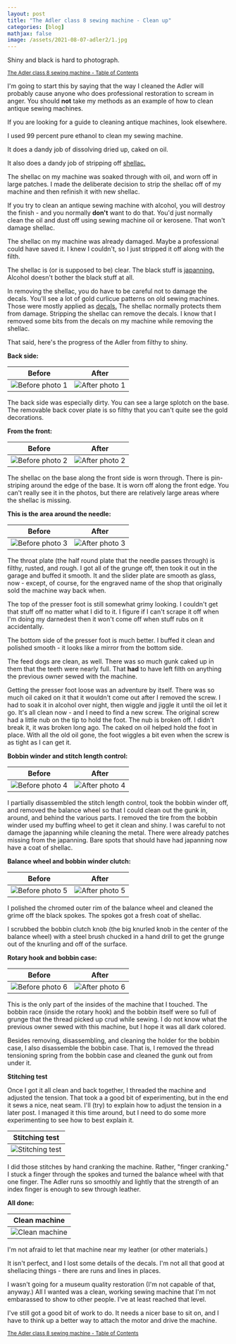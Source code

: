```yaml
---
layout: post
title: "The Adler class 8 sewing machine - Clean up"
categories: [blog]
mathjax: false
image: /assets/2021-08-07-adler2/1.jpg
---
```

Shiny and black is hard to photograph.

<sub>[The Adler class 8 sewing machine - Table of Contents](adler-toc)</sub> 

I'm going to start this by saying that the way I cleaned the Adler will probably cause anyone who does professional restoration to scream in anger.  You should **not** take my methods as an example of how to clean antique sewing machines.

If you are looking for a guide to cleaning antique machines, look elsewhere.

I used 99 percent pure ethanol to clean my sewing machine.

It does a dandy job of dissolving dried up, caked on oil.

It also does a dandy job of stripping off [shellac.](https://en.wikipedia.org/wiki/Shellac)

The shellac on my machine was soaked through with oil, and worn off in large patches.  I made the deliberate decision to strip the shellac off of my machine and then refinish it with new shellac.

If you try to clean an antique sewing machine with alcohol, you will destroy the finish - and you normally **don't** want to  do that.  You'd just normally clean the oil and dust off using sewing machine oil or kerosene.  That won't damage shellac.

The shellac on my machine was already damaged.  Maybe a professional could have saved it.  I knew I couldn't, so I just stripped it off along with the filth.

The shellac is (or is supposed to be) clear.  The black stuff is [japanning.](https://en.wikipedia.org/wiki/Japanning) Alcohol doesn't bother the black stuff at all. 

In removing the shellac, you do have to be careful not to damage the decals.  You'll see a lot of gold curlicue patterns on old sewing machines.  Those were mostly applied as [decals.](https://en.wikipedia.org/wiki/Decal)  The shellac normally protects them from damage.  Stripping the shellac can remove the decals.  I know that I removed some bits from the decals on my machine while removing the shellac.

That said, here's the progress of the Adler from filthy to shiny.

**Back side:**

|Before|After|
|------|-----|
|![Before photo 1](/assets/2021-08-07-adler2/1.jpg)|![After photo 1](/assets/2021-08-07-adler2/1A.jpg)|

The back side was especially dirty.  You can see a large splotch on the base.  The removable back cover plate is so filthy that you can't quite see the gold decorations.

**From the front:**

|Before|After|
|------|-----|
|![Before photo 2](/assets/2021-08-07-adler2/2.jpg)|![After photo 2](/assets/2021-08-07-adler2/2A.jpg)|

The shellac on the base along the front side is worn through.  There is pin-striping around the edge of the base.  It is worn off along the front edge.  You can't really see it in the photos, but there are relatively large areas where the shellac is missing.

**This is the area around the needle:**

|Before|After|
|------|-----|
|![Before photo 3](/assets/2021-08-07-adler2/3.jpg)|![After photo 3](/assets/2021-08-07-adler2/3A.jpg)|

The throat plate (the half round plate that the needle passes through) is filthy, rusted, and rough.  I got all of the grunge off, then took it out in the garage and buffed it smooth.  It and the slider plate are smooth as glass, now - except, of course, for the engraved name of the shop that originally sold the machine way back when.

The top of the presser foot is still somewhat grimy looking.  I couldn't get that stuff off no matter what I did to it.  I figure if I can't scrape it off when I'm doing my darnedest then it won't come off when stuff rubs on it accidentally.

The bottom side of the presser foot is much better.  I buffed it clean and polished smooth - it looks like a mirror from the bottom side.

The feed dogs are clean, as well.  There was so much gunk caked up in them that the teeth were nearly full.  That **had** to have left filth on anything the previous owner sewed with the machine.

Getting the presser foot loose was an adventure by itself.  There was so much oil caked on it that it wouldn't come out after I removed the screw.  I had to soak it in alcohol over night, then wiggle and jiggle it until the oil let it go.  It's all clean now - and I need to find a new screw.  The original screw had a little nub on the tip to hold the foot.  The nub is broken off. I didn't break it, it was broken long ago. The caked on oil helped hold the foot in place.  With all the old oil gone, the foot wiggles a bit even when the screw is as tight as I can get it.

**Bobbin winder and stitch length control:**

|Before|After|
|------|-----|
|![Before photo 4](/assets/2021-08-07-adler2/4.jpg)|![After photo 4](/assets/2021-08-07-adler2/4A.jpg)|

I partially disassembled the stitch length control, took the bobbin winder off, and removed the balance wheel so that I could clean out the gunk in, around, and behind the various parts.  I removed the tire from the bobbin winder used my buffing wheel to get it clean and shiny.  I was careful to not damage the japanning while cleaning the metal.  There were already patches missing from the japanning.  Bare spots that should have had japanning now have a coat of shellac.

**Balance wheel and bobbin winder clutch:**

|Before|After|
|------|-----|
|![Before photo 5](/assets/2021-08-07-adler2/5.jpg)|![After photo 5](/assets/2021-08-07-adler2/5A.jpg)|

I polished the chromed outer rim of the balance wheel and cleaned the grime off the black spokes.  The spokes got a fresh coat of shellac.

I scrubbed the bobbin clutch knob (the big knurled knob in the center of the balance wheel) with a steel brush chucked in a hand drill to get the grunge out of the knurling and off of the surface.

**Rotary hook and bobbin case:**

|Before|After|
|------|-----|
|![Before photo 6](/assets/2021-08-07-adler2/6.jpg)|![After photo 6](/assets/2021-08-07-adler2/6A.jpg)|

This is the only part of the insides of the machine that I touched.  The bobbin race (inside the rotary hook) and the bobbin itself were so full of grunge that the thread picked up crud while sewing.  I do not know what the previous owner sewed with this machine, but I hope it was all dark colored.

Besides removing, disassembling, and cleaning the holder for the bobbin case, I also disassemble the bobbin case.  That is, I removed the thread tensioning spring from the bobbin case and cleaned the gunk out from under it.

**Stitching test**

Once I got it all clean and back together, I threaded the machine and adjusted the tension.  That took a a good bit of experimenting, but in the end it sews a nice, neat seam. I'll (try) to explain how to adjust the tension in a later post.  I managed it this time around, but I need to do some more experimenting to see how to best explain it.


|Stitching test|
|--------------|
|![Stitching test](/assets/2021-08-07-adler2/7.jpg)|

I did those stitches by hand cranking the machine.  Rather, "finger cranking."  I stuck a finger through the spokes and turned the balance wheel with that one finger.  The Adler runs so smoothly and lightly that the strength of an index finger is enough to sew through leather.

**All done:**

|Clean machine|
|-------------|
|![Clean machine](/assets/2021-08-07-adler2/8.jpg)|

I'm not afraid to let that machine near my leather (or other materials.)

It isn't perfect, and I lost some details of the decals.  I'm not all that good at shellacing things - there are runs and lines in places.

I wasn't going for a museum quality restoration (I'm not capable of that, anyway.)  All I wanted was a clean, working sewing machine that I'm not embarassed to show to other people.  I've at least reached that level.

I've still got a good bit of work to do.  It needs a nicer base to sit on, and I have to think up a better way to attach the motor and drive the machine.





<sub>[The Adler class 8 sewing machine - Table of Contents](adler-toc)</sub> 

